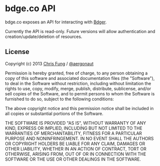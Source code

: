 # bdge.co API

bdge.co exposes an API for interacting with [Bdger](http://www.bdger.com).

Currently the API is read-only. Future versions will allow authentication and creation/update/deletion of resources.

## License

Copyright (c) 2013 [Chris Fung](http://aergonaut.com) / [@aergonaut](http://twitter.com/aergonaut)

Permission is hereby granted, free of charge, to any person obtaining a copy of this software and associated documentation files (the "Software"), to deal in the Software without restriction, including without limitation the rights to use, copy, modify, merge, publish, distribute, sublicense, and/or sell copies of the Software, and to permit persons to whom the Software is furnished to do so, subject to the following conditions:

The above copyright notice and this permission notice shall be included in all copies or substantial portions of the Software.

THE SOFTWARE IS PROVIDED "AS IS", WITHOUT WARRANTY OF ANY KIND, EXPRESS OR IMPLIED, INCLUDING BUT NOT LIMITED TO THE WARRANTIES OF MERCHANTABILITY, FITNESS FOR A PARTICULAR PURPOSE AND NONINFRINGEMENT. IN NO EVENT SHALL THE AUTHORS OR COPYRIGHT HOLDERS BE LIABLE FOR ANY CLAIM, DAMAGES OR OTHER LIABILITY, WHETHER IN AN ACTION OF CONTRACT, TORT OR OTHERWISE, ARISING FROM, OUT OF OR IN CONNECTION WITH THE SOFTWARE OR THE USE OR OTHER DEALINGS IN THE SOFTWARE.
